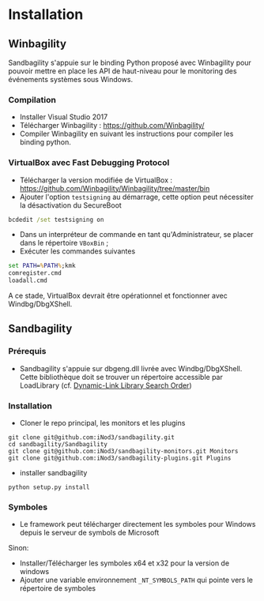 # Installation

## Winbagility

Sandbagility s'appuie sur le binding Python proposé avec Winbagility pour pouvoir mettre en place les API de haut-niveau pour le monitoring des événements systèmes sous Windows.

### Compilation

* Installer Visual Studio 2017
* Télécharger Winbagility : https://github.com/Winbagility/
* Compiler Winbagility en suivant les instructions pour compiler les binding python.

### VirtualBox avec Fast Debugging Protocol

* Télécharger la version modifiée de VirtualBox : https://github.com/Winbagility/Winbagility/tree/master/bin
* Ajouter l'option `testsigning` au démarrage, cette option peut nécessiter la désactivation du SecureBoot

```bat
bcdedit /set testsigning on
```

* Dans un interpréteur de commande en tant qu'Administrateur, se placer dans le répertoire ```VBoxBin``` ;
* Exécuter les commandes suivantes

```bat
set PATH=%PATH%;kmk
comregister.cmd
loadall.cmd
```

A ce stade, VirtualBox devrait être opérationnel et fonctionner avec Windbg/DbgXShell.

## Sandbagility

### Prérequis

* Sandbagility s'appuie sur dbgeng.dll livrée avec Windbg/DbgXShell. Cette bibliothèque doit se trouver un répertoire accessible par LoadLibrary (cf. [Dynamic-Link Library Search Order](https://msdn.microsoft.com/en-us/library/windows/desktop/ms682586(v=vs.85).aspx))

### Installation

* Cloner le repo principal, les monitors et les plugins

```
git clone git@github.com:iNod3/sandbagility.git
cd sandbagility/Sandbagility
git clone git@github.com:iNod3/sandbagility-monitors.git Monitors
git clone git@github.com:iNod3/sandbagility-plugins.git Plugins 
```

* installer sandbagility

```
python setup.py install
```

### Symboles

* Le framework peut télécharger directement les symboles pour Windows depuis le serveur de symbols de Microsoft

Sinon:

* Installer/Télécharger les symboles x64 et x32 pour la version de windows
* Ajouter une variable environnement `_NT_SYMBOLS_PATH` qui pointe vers le répertoire de symboles
